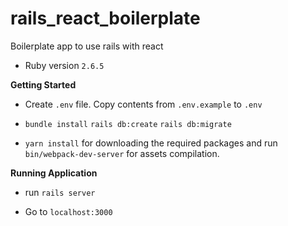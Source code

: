 # rails_react_boilerplate
Boilerplate app to use rails with react

* Ruby version
    `2.6.5`
    
**Getting Started**

* Create `.env` file.  Copy contents from `.env.example` to `.env` 

* `bundle install` `rails db:create` `rails db:migrate`

* `yarn install` for downloading the required packages and run `bin/webpack-dev-server` for assets compilation.

**Running Application**

* run `rails server`

* Go to `localhost:3000`
